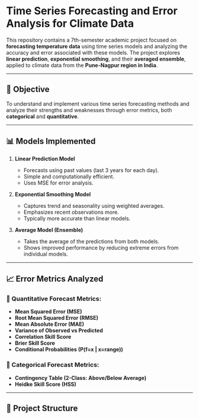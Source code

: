 # Time Series Forecasting and Error Analysis for Climate Data

This repository contains a 7th-semester academic project focused on **forecasting temperature data** using time series models and analyzing the accuracy and error associated with these models. The project explores **linear prediction**, **exponential smoothing**, and their **averaged ensemble**, applied to climate data from the **Pune-Nagpur region in India**.

---

## 📌 Objective

To understand and implement various time series forecasting methods and analyze their strengths and weaknesses through error metrics, both **categorical** and **quantitative**.

---

## 📊 Models Implemented

1. **Linear Prediction Model**
   - Forecasts using past values (last 3 years for each day).
   - Simple and computationally efficient.
   - Uses MSE for error analysis.

2. **Exponential Smoothing Model**
   - Captures trend and seasonality using weighted averages.
   - Emphasizes recent observations more.
   - Typically more accurate than linear models.

3. **Average Model (Ensemble)**
   - Takes the average of the predictions from both models.
   - Shows improved performance by reducing extreme errors from individual models.

---

## 📈 Error Metrics Analyzed

### 🔵 Quantitative Forecast Metrics:
- **Mean Squared Error (MSE)**
- **Root Mean Squared Error (RMSE)**
- **Mean Absolute Error (MAE)**
- **Variance of Observed vs Predicted**
- **Correlation Skill Score**
- **Brier Skill Score**
- **Conditional Probabilities (P(f=x | x=range))**

### 🔴 Categorical Forecast Metrics:
- **Contingency Table (2-Class: Above/Below Average)**
- **Heidke Skill Score (HSS)**

---

## 📂 Project Structure


